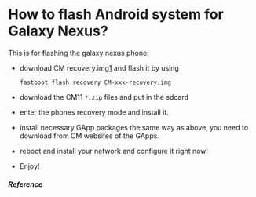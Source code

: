 How to flash Android system for Galaxy Nexus?
===


This is for flashing the galaxy nexus phone:

- download CM recovery.img[1] and flash it by using 
	```
	fastboot flash recovery CM-xxx-recovery.img
	```

- download the CM11 `*.zip` files and put in the sdcard

- enter the phones recovery mode and install it.

- install necessary GApp packages the same way as above, you need to download from CM websites of the GApps.

- reboot and install your network and configure it right now!

- Enjoy!

#### *Reference*
[1]: http://wiki.cyanogenmod.org/w/Install_CM_for_maguro
